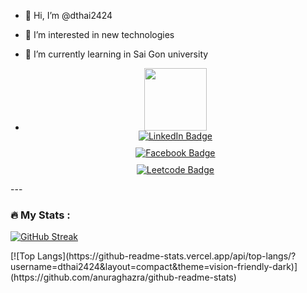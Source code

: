 - 👋 Hi, I’m @dthai2424
- 👀 I’m interested in new technologies
- 🌱 I’m currently learning in Sai Gon university

- <div id="header" align="center">
  <img src="https://media.giphy.com/media/M9gbBd9nbDrOTu1Mqx/giphy.gif" width="100"/>

   <div id="badges" style="display:grid; grid-template-columns:3; gap:10px;">
  <a href="[linkedin.com/in/221973289](https://www.linkedin.com/in/221973289/)">
    <img src="https://img.shields.io/badge/LinkedIn-blue?style=for-the-badge&logo=linkedin&logoColor=white" alt="LinkedIn Badge"/>
  </a>

  <a href="https://www.facebook.com/profile.php?id=100093424309204">
    <img src="https://img.shields.io/badge/Facebook-1877F2?style=for-the-badge&logo=facebook&logoColor=white" alt="Facebook Badge"/>
  </a>
     
  <a href="https://leetcode.com/u/thaiduy241124/">
    <img src="https://img.shields.io/badge/-LeetCode-FFA116?style=for-the-badge&logo=LeetCode&logoColor=black" alt="Leetcode Badge"/>
  </a>

</div>
</div>
---

### :fire: My Stats :
[![GitHub Streak](http://github-readme-streak-stats.herokuapp.com?user=dthai2424&theme=dark&background=000000)](https://git.io/streak-stats)
<p></p>
[![Top Langs](https://github-readme-stats.vercel.app/api/top-langs/?username=dthai2424&layout=compact&theme=vision-friendly-dark)](https://github.com/anuraghazra/github-readme-stats)
